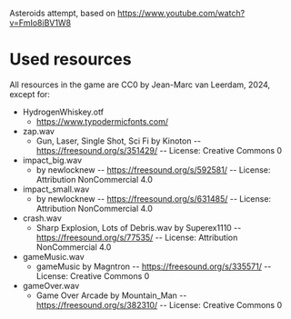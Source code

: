 Asteroids attempt, based on https://www.youtube.com/watch?v=FmIo8iBV1W8


# Used resources
All resources in the game are CC0 by Jean-Marc van Leerdam, 2024, except for:
* HydrogenWhiskey.otf
	* https://www.typodermicfonts.com/
* zap.wav
	* Gun, Laser, Single Shot, Sci Fi by Kinoton -- https://freesound.org/s/351429/ -- License: Creative Commons 0
* impact_big.wav
	* by newlocknew -- https://freesound.org/s/592581/ -- License: Attribution NonCommercial 4.0
* impact_small.wav
	* by newlocknew -- https://freesound.org/s/631485/ -- License: Attribution NonCommercial 4.0
* crash.wav
	* Sharp Explosion, Lots of Debris.wav by Superex1110 -- https://freesound.org/s/77535/ -- License: Attribution NonCommercial 4.0
* gameMusic.wav
	* gameMusic by Magntron -- https://freesound.org/s/335571/ -- License: Creative Commons 0
* gameOver.wav
	* Game Over Arcade by Mountain_Man -- https://freesound.org/s/382310/ -- License: Creative Commons 0
